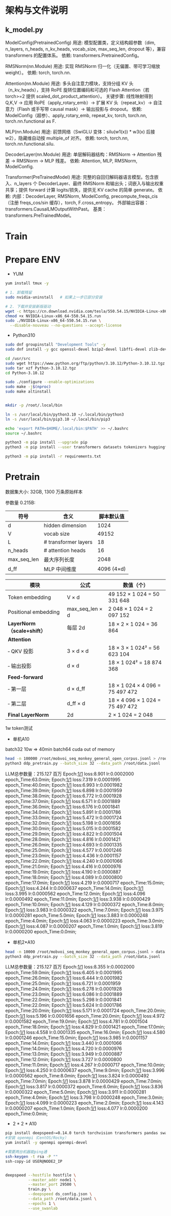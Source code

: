 # 架构与文件说明

## k_model.py

ModelConfig(PretrainedConfig)
用途: 模型配置类，定义结构超参数（dim, n_layers, n_heads, n_kv_heads, vocab_size, max_seq_len, dropout 等），兼容 transformers 的配置体系。
依赖: transformers.PretrainedConfig。

RMSNorm(nn.Module)
用途: 实现 RMSNorm 归一化（无偏置、带可学习缩放 weight）。
依赖: torch, torch.nn.

Attention(nn.Module)
用途: 多头自注意力模块，支持分组 KV 头（n_kv_heads），支持 RoPE 旋转位置编码和可选的 Flash Attention（若 torch>=2 提供 scaled_dot_product_attention）。
关键步骤: 线性映射得到 Q,K,V → 应用 RoPE（apply_rotary_emb）→ 扩展 KV 头（repeat_kv）→ 自注意力（Flash 或手写带 causal mask）→ 输出投影与 dropout。
依赖: ModelConfig（超参）、apply_rotary_emb, repeat_kv, torch, torch.nn, torch.nn.functional as F.

MLP(nn.Module)
用途: 前馈网络（SwiGLU 变体：silu(w1(x)) * w3(x) 后接 w2），隐藏维自动按 multiple_of 对齐。
依赖: torch, torch.nn, torch.nn.functional.silu.

DecoderLayer(nn.Module)
用途: 单层解码器结构：RMSNorm → Attention 残差 → RMSNorm → MLP 残差。
依赖: Attention, MLP, RMSNorm, ModelConfig.

Transformer(PreTrainedModel)
用途: 完整的自回归解码器语言模型。包含嵌入、n_layers 个 DecoderLayer、最终 RMSNorm 和输出头；词嵌入与输出权重共享；提供 forward 计算 logits/损失，提供无 KV cache 的简单 generate。
依赖:
内部：DecoderLayer, RMSNorm, ModelConfig, precompute_freqs_cis（注册 freqs_cos/sin 缓存），torch, F.cross_entropy。
外部输出容器：transformers.CausalLMOutputWithPast。
基类：transformers.PreTrainedModel。

# Train


# Prepare ENV

- YUM

```bash
yum install tmux -y
```

```bash
# 1. 卸载残留
sudo nvidia-uninstall   # 如果上一步已部分安装

# 2. 下载并安装新版驱动
wget -c https://cn.download.nvidia.com/tesla/550.54.15/NVIDIA-Linux-x86_64-550.54.15.run
chmod +x NVIDIA-Linux-x86_64-550.54.15.run
sudo ./NVIDIA-Linux-x86_64-550.54.15.run \
  --disable-nouveau --no-questions --accept-license

```

- Python310 

```bash
sudo dnf groupinstall "Development Tools" -y
sudo dnf install -y gcc openssl-devel bzip2-devel libffi-devel zlib-devel 

cd /usr/src
sudo wget https://www.python.org/ftp/python/3.10.12/Python-3.10.12.tgz
sudo tar xzf Python-3.10.12.tgz
cd Python-3.10.12

sudo ./configure --enable-optimizations
sudo make -j$(nproc)
sudo make altinstall


mkdir -p /root/.local/bin

ln -s /usr/local/bin/python3.10 ~/.local/bin/python3
ln -s /usr/local/bin/pip3.10 ~/.local/bin/pip3

echo 'export PATH=$HOME/.local/bin:$PATH' >> ~/.bashrc
source ~/.bashrc
```


```bash
python3 -m pip install --upgrade pip
python3 -m pip install --user transformers datasets tokenizers huggingface_hub

python3 -m pip install -r requirements.txt
```

# Pretrain

数据集大小: 32GB, 1300 万条原始样本

参数量 0.215B: 

| 符号          | 含义                   | 脚本默认值 |
| ------------- | ---------------------- | ---------- |
| d             | hidden dimension       | 1024       |
| V             | vocab size             | 49152      |
| L             | # transformer layers   | 18         |
| n_heads       | # attention heads      | 16         |
| max_seq_len   | 最大序列长度           | 2048       |
| d_ff          | MLP 中间维度           | 4096 (4×d) |



| 模块                       | 公式                | 数值（个）                |
| -------------------------- | ------------------- | ------------------------- |
| Token embedding            | V × d               | 49 152 × 1 024 = 50 331 648 |
| Positional embedding       | max_seq_len × d     | 2 048 × 1 024 = 2 097 152   |
| **LayerNorm（scale+shift）** | 每层 2d             | 18 × 2 × 1 024 = 36 864     |
| **Attention**              |                     |                           |
| ‑ QKV 投影                   | 3 × d × d           | 18 × 3 × 1 024² = 56 623 104 |
| ‑ 输出投影                   | d × d               | 18 × 1 024² = 18 874 368   |
| **Feed-forward**           |                     |                           |
| ‑ 第一层                     | d × d_ff            | 18 × 1 024 × 4 096 = 75 497 472 |
| ‑ 第二层                     | d_ff × d            | 18 × 4 096 × 1 024 = 75 497 472 |
| **Final LayerNorm**        | 2d                  | 2 × 1 024 = 2 048         |


1w token测试


- 单机A10

batch32 10w => 40min
batch64 cuda out of memory

```bash
head -n 100000 /root/mobvoi_seq_monkey_general_open_corpus.jsonl > /root/data.jsonl
python3 ddp_pretrain.py --batch_size 32 --data_path /root/data.jsonl
```

LLM总参数量：215.127 百万
Epoch:[1/1](0/3125) loss:8.901 lr:0.0002000 epoch_Time:63.0min;
Epoch:[1/1](100/3125) loss:7.319 lr:0.0001995 epoch_Time:40.0min;
Epoch:[1/1](200/3125) loss:6.993 lr:0.0001982 epoch_Time:39.0min;
Epoch:[1/1](300/3125) loss:6.898 lr:0.0001959 epoch_Time:38.0min;
Epoch:[1/1](400/3125) loss:6.772 lr:0.0001928 epoch_Time:37.0min;
Epoch:[1/1](500/3125) loss:6.571 lr:0.0001889 epoch_Time:36.0min;
Epoch:[1/1](600/3125) loss:6.176 lr:0.0001841 epoch_Time:34.0min;
Epoch:[1/1](700/3125) loss:5.891 lr:0.0001786 epoch_Time:33.0min;
Epoch:[1/1](800/3125) loss:5.472 lr:0.0001724 epoch_Time:32.0min;
Epoch:[1/1](900/3125) loss:5.198 lr:0.0001656 epoch_Time:30.0min;
Epoch:[1/1](1000/3125) loss:5.015 lr:0.0001582 epoch_Time:29.0min;
Epoch:[1/1](1100/3125) loss:4.822 lr:0.0001504 epoch_Time:28.0min;
Epoch:[1/1](1200/3125) loss:4.816 lr:0.0001421 epoch_Time:26.0min;
Epoch:[1/1](1300/3125) loss:4.693 lr:0.0001335 epoch_Time:25.0min;
Epoch:[1/1](1400/3125) loss:4.577 lr:0.0001246 epoch_Time:23.0min;
Epoch:[1/1](1500/3125) loss:4.436 lr:0.0001157 epoch_Time:22.0min;
Epoch:[1/1](1600/3125) loss:4.240 lr:0.0001066 epoch_Time:21.0min;
Epoch:[1/1](1700/3125) loss:4.416 lr:0.0000976 epoch_Time:19.0min;
Epoch:[1/1](1800/3125) loss:4.190 lr:0.0000887 epoch_Time:18.0min;
Epoch:[1/1](1900/3125) loss:4.089 lr:0.0000800 epoch_Time:17.0min;
Epoch:[1/1](2000/3125) loss:4.219 lr:0.0000717 epoch_Time:15.0min;
Epoch:[1/1](2100/3125) loss:4.244 lr:0.0000637 epoch_Time:14.0min;
Epoch:[1/1](2200/3125) loss:3.995 lr:0.0000562 epoch_Time:12.0min;
Epoch:[1/1](2300/3125) loss:4.096 lr:0.0000492 epoch_Time:11.0min;
Epoch:[1/1](2400/3125) loss:3.938 lr:0.0000429 epoch_Time:10.0min;
Epoch:[1/1](2500/3125) loss:4.129 lr:0.0000372 epoch_Time:8.0min;
Epoch:[1/1](2600/3125) loss:3.983 lr:0.0000322 epoch_Time:7.0min;
Epoch:[1/1](2700/3125) loss:3.975 lr:0.0000281 epoch_Time:5.0min;
Epoch:[1/1](2800/3125) loss:3.883 lr:0.0000248 epoch_Time:4.0min;
Epoch:[1/1](2900/3125) loss:4.063 lr:0.0000223 epoch_Time:3.0min;
Epoch:[1/1](3000/3125) loss:4.087 lr:0.0000207 epoch_Time:1.0min;
Epoch:[1/1](3100/3125) loss:3.819 lr:0.0000200 epoch_Time:0.0min;



- 单机2*A10

```bash
head -n 10000 /root/mobvoi_seq_monkey_general_open_corpus.jsonl > data.jsonl
python3 ddp_pretrain.py --batch_size 32 --data_path /root/data.jsonl
```

LLM总参数量：215.127 百万
Epoch:[1/1](0/3125) loss:8.355 lr:0.0002000 epoch_Time:59.0min;
Epoch:[1/1](100/3125) loss:6.405 lr:0.0001995 epoch_Time:26.0min;
Epoch:[1/1](200/3125) loss:6.444 lr:0.0001982 epoch_Time:25.0min;
Epoch:[1/1](300/3125) loss:6.721 lr:0.0001959 epoch_Time:24.0min;
Epoch:[1/1](400/3125) loss:6.278 lr:0.0001928 epoch_Time:23.0min;
Epoch:[1/1](500/3125) loss:6.086 lr:0.0001889 epoch_Time:22.0min;
Epoch:[1/1](600/3125) loss:5.298 lr:0.0001841 epoch_Time:22.0min;
Epoch:[1/1](700/3125) loss:5.624 lr:0.0001786 epoch_Time:20.0min;
Epoch:[1/1](800/3125) loss:5.171 lr:0.0001724 epoch_Time:20.0min;
Epoch:[1/1](900/3125) loss:5.196 lr:0.0001656 epoch_Time:20.0min;
Epoch:[1/1](1000/3125) loss:4.972 lr:0.0001582 epoch_Time:19.0min;
Epoch:[1/1](1100/3125) loss:4.781 lr:0.0001504 epoch_Time:18.0min;
Epoch:[1/1](1200/3125) loss:4.829 lr:0.0001421 epoch_Time:17.0min;
Epoch:[1/1](1300/3125) loss:4.558 lr:0.0001335 epoch_Time:16.0min;
Epoch:[1/1](1400/3125) loss:4.580 lr:0.0001246 epoch_Time:15.0min;
Epoch:[1/1](1500/3125) loss:3.985 lr:0.0001157 epoch_Time:14.0min;
Epoch:[1/1](1600/3125) loss:3.440 lr:0.0001066 epoch_Time:14.0min;
Epoch:[1/1](1700/3125) loss:4.720 lr:0.0000976 epoch_Time:13.0min;
Epoch:[1/1](1800/3125) loss:3.949 lr:0.0000887 epoch_Time:12.0min;
Epoch:[1/1](1900/3125) loss:3.727 lr:0.0000800 epoch_Time:11.0min;
Epoch:[1/1](2000/3125) loss:4.267 lr:0.0000717 epoch_Time:10.0min;
Epoch:[1/1](2100/3125) loss:4.250 lr:0.0000637 epoch_Time:9.0min;
Epoch:[1/1](2200/3125) loss:3.996 lr:0.0000562 epoch_Time:8.0min;
Epoch:[1/1](2300/3125) loss:3.824 lr:0.0000492 epoch_Time:7.0min;
Epoch:[1/1](2400/3125) loss:3.878 lr:0.0000429 epoch_Time:7.0min;
Epoch:[1/1](2500/3125) loss:3.817 lr:0.0000372 epoch_Time:6.0min;
Epoch:[1/1](2600/3125) loss:3.836 lr:0.0000322 epoch_Time:5.0min;
Epoch:[1/1](2700/3125) loss:3.911 lr:0.0000281 epoch_Time:4.0min;
Epoch:[1/1](2800/3125) loss:3.798 lr:0.0000248 epoch_Time:3.0min;
Epoch:[1/1](2900/3125) loss:4.099 lr:0.0000223 epoch_Time:2.0min;
Epoch:[1/1](3000/3125) loss:4.143 lr:0.0000207 epoch_Time:1.0min;
Epoch:[1/1](3100/3125) loss:4.077 lr:0.0000200 epoch_Time:0.0min;


- 2 * 2 * A10

```bash
pip install deepspeed>=0.14.0 torch torchvision transformers pandas swanlab
#安装 openmpi（CentOS/Rocky）
yum install -y openmpi openmpi-devel

#需要两台机器能ping通
ssh-keygen -t rsa -P ""
ssh-copy-id USER@NODE2_IP

```

```bash

deepspeed --hostfile hostfile \
          --master_addr node1 \
          --master_port 29500 \
          train.py \
          --deepspeed ds_config.json \
          --data_path /root/data.jsonl \
          --epochs 1 \
          --use_swanlab

```